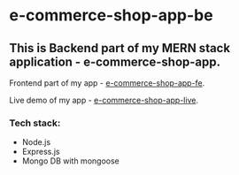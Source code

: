 # e-commerce-shop-app-be

## This is Backend part of my MERN stack application - e-commerce-shop-app.

Frontend part of my app - [e-commerce-shop-app-fe](https://github.com/danijel96/e-commerce-shop-app "e-commerce-shop-app").

Live demo of my app - [e-commerce-shop-app-live](https://e-commerce-shop-app.vercel.app/ "e-commerce-shop-app").

### Tech stack:

-   Node.js
-   Express.js
-   Mongo DB with mongoose
